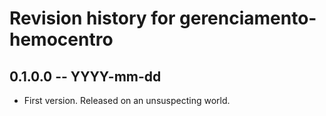 # Revision history for gerenciamento-hemocentro

## 0.1.0.0 -- YYYY-mm-dd

* First version. Released on an unsuspecting world.
